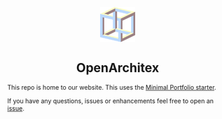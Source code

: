 <p align="center">
  <a href="https://www.openarchitex.dev">
    <img alt="OpenArchitex" src="https://raw.githubusercontent.com/OpenArchitex/gatsby-themes/master/examples/minimal-portfolio/src/images/favicon.png?token=AC64D7JLZIJ5G7APLEOKWJ27BDS4S" width="80" />
  </a>
</p>
<h1 align="center">
  OpenArchitex
</h1>

This repo is home to our website. This uses the [Minimal Portfolio starter](https://github.com/OpenArchitex/gatsby-starter-minimal-portfolio).

If you have any questions, issues or enhancements feel free to open an 
[issue](https://github.com/OpenArchitex/openarchitex.dev/issues/new).